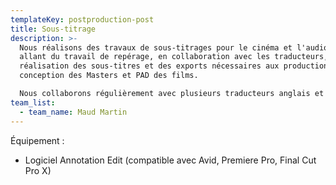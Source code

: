 ```yaml
---
templateKey: postproduction-post
title: Sous-titrage
description: >-
  Nous réalisons des travaux de sous-titrages pour le cinéma et l'audiovisuel
  allant du travail de repérage, en collaboration avec les traducteurs, à la
  réalisation des sous-titres et des exports nécessaires aux productions pour la
  conception des Masters et PAD des films.

  Nous collaborons régulièrement avec plusieurs traducteurs anglais et nous sommes à même, en fonction des projets, de solliciter des traducteurs d'autres langues (espagnol, polonais, allemand, italien, portugais...)
team_list:
  - team_name: Maud Martin
---
```

Équipement :

* Logiciel Annotation Edit (compatible avec Avid, Premiere Pro, Final Cut Pro X)